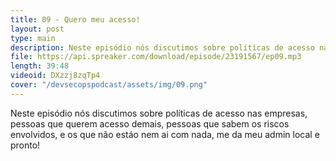 ```yaml
---
title: 09 - Quero meu acesso!
layout: post
type: main
description: Neste episódio nós discutimos sobre políticas de acesso nas empresas, pessoas que querem acesso demais, pessoas que sabem os riscos envolvidos, e os que não estáo nem ai com nada, me da meu admin local e pronto!
file: https://api.spreaker.com/download/episode/23191567/ep09.mp3
length: 39:48
videoid: DXzzj8zqTp4
cover: "/devsecopspodcast/assets/img/09.png"
---
```


Neste episódio nós discutimos sobre políticas de acesso nas empresas, pessoas que querem acesso demais, pessoas que sabem os riscos envolvidos, e os que não estáo nem ai com nada, me da meu admin local e pronto!
